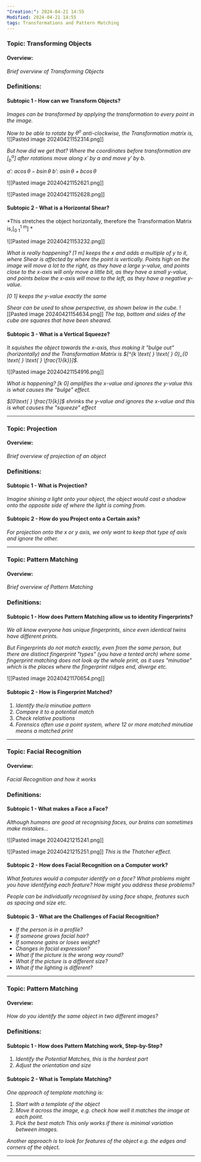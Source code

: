 ```yaml
---
"Creation:": 2024-04-21 14:55
Modified: 2024-04-21 14:55
tags: Transformations and Pattern Matching
---
```

### Topic: Transforming Objects
#### Overview: 
*Brief overview of Transforming Objects*

### Definitions:



#### Subtopic 1 - How can we Transform Objects?

*Images can be transformed by applying the transformation to every point in the image.*

*Now to be able to rotate by $\theta^o$ anti-clockwise, the Transformation matrix is,*
![[Pasted image 20240421152314.png]]

*But how did we get that? Where the coordinates before transformation are $[^a_b]$ after rotations move along $x'$ by $a$ and move $y'$ by $b$.*

*$a'$: $a\cos\theta - b\sin\theta$*
*$b'$: $a\sin\theta + b\cos\theta$*

![[Pasted image 20240421152621.png]]

![[Pasted image 20240421152628.png]]

#### Subtopic 2 - What is a Horizontal Shear?

*This stretches the object horizontally, therefore the Transformation Matrix is,$[^{1 \text{ } m}_{0 \text{ } \text{ } 1}]$ *

![[Pasted image 20240421153232.png]]

*What is really happening?*
*$[1 \text{ } m]$ keeps the x and adds a multiple of y to it, where Shear is affected by where the point is vertically. Points high on the image will move a lot to the right, as they have a large y-value, and points close to the x-axis will only move a little bit, as they have a small y-value, and points below the x-axis will move to the left, as they have a negative y-value.*

*$[0\text{ } 1]$ keeps the y-value exactly the same*

*Shear can be used to show perspective, as shown below in the cube.*
![[Pasted image 20240421154634.png]]
*The top, bottom and sides of the cube are squares that have been sheared.*

#### Subtopic 3 - What is a Vertical Squeeze?

*It squishes the object towards the x-axis, thus making it "bulge out" (horizontally) and the Transformation Matrix is $[^{k \text{ } \text{ } 0}_{0 \text{ } \text{ } \frac{1}{k}}]$.*

![[Pasted image 20240421154916.png]]

*What is happening?*
*$[k \text{ }0]$ amplifies the x-value and ignores the y-value this is what causes the "bulge" effect.*

*$[0\text{ } \frac{1}{k}]$ shrinks the y-value and ignores the x-value and this is what causes the "squeeze" effect*

---

### Topic: Projection
#### Overview: 
*Brief overview of projection of an object*

### Definitions:



#### Subtopic 1 - What is Projection?

*Imagine shining a light onto your object, the object would cast a shadow onto the opposite side of where the light is coming from.*

#### Subtopic 2 - How do you Project onto a Certain axis?

*For projection onto the x or y axis, we only want to keep that type of axis and ignore the other.*

***

### Topic: Pattern Matching
#### Overview: 
*Brief overview of Pattern Matching*

### Definitions:



#### Subtopic 1 - How does Pattern Matching allow us to identity Fingerprints?

*We all know everyone has unique fingerprints, since even identical twins have different prints.*

*But Fingerprints do not match exactly, even from the same person, but there are distinct fingerprint "types" (you have a tented arch) where some fingerprint matching does not look ay the whole print, as it uses "minutiae" which is the places where the fingerprint ridges end, diverge etc.*

![[Pasted image 20240421170654.png]]

#### Subtopic 2 - How is Fingerprint Matched?

1. *Identify the/a minutiae pattern*
2. *Compare it to a potential match*
3. *Check relative positions*
4. *Forensics often use a point system, where 12 or more matched minutiae means a matched print*

***

### Topic: Facial Recognition
#### Overview: 
*Facial Recognition and how it works*

### Definitions:



#### Subtopic 1 - What makes a Face a Face?

*Although humans are good at recognising faces, our brains can sometimes make mistakes...*

![[Pasted image 20240421215241.png]]

![[Pasted image 20240421215251.png]]
*This is the Thatcher effect.*

#### Subtopic 2 - How does Facial Recognition on a Computer work?

*What features would a computer identify on a face? What problems might you have identifying each feature? How might you address these problems?*

*People can be individually recognised by using face shape, features such as spacing and size etc.*

#### Subtopic 3 - What are the Challenges of Facial Recognition?

- *If the person is in a profile?*
- *If someone grows facial hair?*
- *If someone gains or loses weight?*
- *Changes in facial expression?*
- *What if the picture is the wrong way round?*
- *What if the picture is a different size?*
- *What if the lighting is different?*

***

### Topic: Pattern Matching
#### Overview: 
*How do you identify the same object in two different images?*

### Definitions:



#### Subtopic 1 - How does Pattern Matching work, Step-by-Step?

1. *Identify the Potential Matches, this is the hardest part*
2. *Adjust the orientation and size*

#### Subtopic 2 - What is Template Matching?

*One approach of template matching is:*
1. *Start with a template of the object*
2. *Move it across the image, e.g. check how well it matches the image at each point.*
3. *Pick the best match*
*This only works if there is minimal variation between images.*

*Another approach is to look for features of the object e.g. the edges and corners of the object.*

***